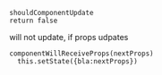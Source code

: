 ```
shouldComponentUpdate
return false
```
will not update, if props udpates

```
componentWillReceiveProps(nextProps)
  this.setState({bla:nextProps})
```
